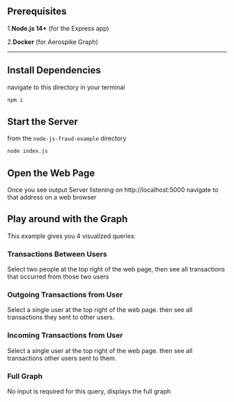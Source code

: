 ## Prerequisites

1.**Node.js 14+** (for the Express app)

2.**Docker** (for Aerospike Graph)

---

## Install Dependencies

navigate to this directory in your terminal

```bash
npm i
```

## Start the Server

from the `node-js-fraud-example` directory

```bash
node index.js
```

## Open the Web Page

Once you see output Server listening on http://localhost:5000
navigate to that address on a web browser

## Play around with the Graph

This example gives you 4 visualized queries:

### Transactions Between Users

Select two people at the top right of the web page,
then see all transactions that occurred from those
two users

### Outgoing Transactions from User

Select a single user at the top right of the web page.
then see all transactions they sent to other users.

### Incoming Transactions from User

Select a single user at the top right of the web page.
then see all transactions other users sent to them.

### Full Graph

No input is required for this query, displays the full graph